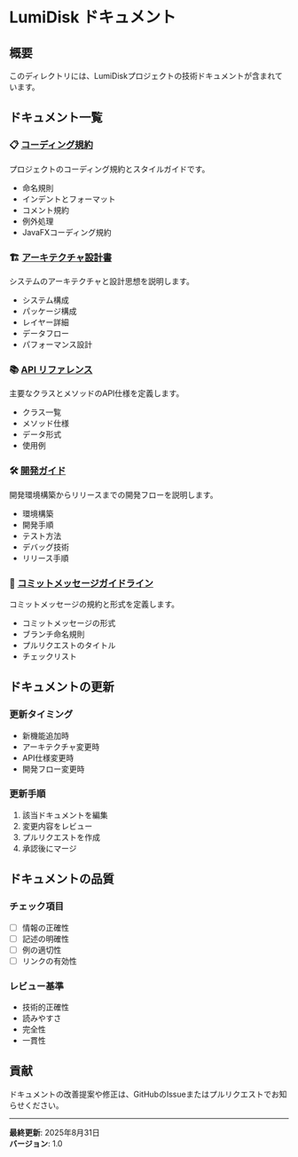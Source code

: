 # LumiDisk ドキュメント

## 概要

このディレクトリには、LumiDiskプロジェクトの技術ドキュメントが含まれています。

## ドキュメント一覧

### 📋 [コーディング規約](./コーディング規約.md)
プロジェクトのコーディング規約とスタイルガイドです。
- 命名規則
- インデントとフォーマット
- コメント規約
- 例外処理
- JavaFXコーディング規約

### 🏗️ [アーキテクチャ設計書](./アーキテクチャ設計書.md)
システムのアーキテクチャと設計思想を説明します。
- システム構成
- パッケージ構成
- レイヤー詳細
- データフロー
- パフォーマンス設計

### 📚 [API リファレンス](./APIリファレンス.md)
主要なクラスとメソッドのAPI仕様を定義します。
- クラス一覧
- メソッド仕様
- データ形式
- 使用例

### 🛠️ [開発ガイド](./開発ガイド.md)
開発環境構築からリリースまでの開発フローを説明します。
- 環境構築
- 開発手順
- テスト方法
- デバッグ技術
- リリース手順

### 📝 [コミットメッセージガイドライン](./コミットメッセージガイドライン.md)
コミットメッセージの規約と形式を定義します。
- コミットメッセージの形式
- ブランチ命名規則
- プルリクエストのタイトル
- チェックリスト

## ドキュメントの更新

### 更新タイミング
- 新機能追加時
- アーキテクチャ変更時
- API仕様変更時
- 開発フロー変更時

### 更新手順
1. 該当ドキュメントを編集
2. 変更内容をレビュー
3. プルリクエストを作成
4. 承認後にマージ

## ドキュメントの品質

### チェック項目
- [ ] 情報の正確性
- [ ] 記述の明確性
- [ ] 例の適切性
- [ ] リンクの有効性

### レビュー基準
- 技術的正確性
- 読みやすさ
- 完全性
- 一貫性

## 貢献

ドキュメントの改善提案や修正は、GitHubのIssueまたはプルリクエストでお知らせください。

---

**最終更新**: 2025年8月31日  
**バージョン**: 1.0
